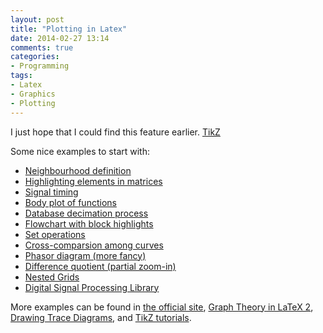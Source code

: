 ```yaml
---
layout: post
title: "Plotting in Latex"
date: 2014-02-27 13:14
comments: true
categories: 
- Programming
tags:
- Latex
- Graphics
- Plotting
---
```


I just hope that I could find this feature earlier. [TikZ](http://www.texample.net/tikz/)

Some nice examples to start with:

- [Neighbourhood definition](http://commons.wikimedia.org/wiki/File:Neighbourhood_definition2.svg)
- [Highlighting elements in matrices](http://www.texample.net/tikz/examples/highlighting-matrix/)
- [Signal timing](http://www.texample.net/tikz/examples/more-tikz-timing-examples/)
- [Body plot of functions](http://www.texample.net/tikz/examples/bode-plot/)
- [Database decimation process](http://www.texample.net/tikz/examples/database-decimation-process/)
- [Flowchart with block highlights](http://www.texample.net/tikz/examples/labs-schema/)
- [Set operations](http://www.texample.net/tikz/examples/set-operations-illustrated-with-venn-diagrams/)
- [Cross-comparsion among curves](http://www.texample.net/tikz/examples/credit-rationing/)
- [Phasor diagram (more fancy)](http://www.texample.net/tikz/examples/phasor-diagram/)
- [Difference quotient (partial zoom-in)](http://www.texample.net/tikz/examples/difference-quotient/)
- [Nested Grids](http://www.texample.net/tikz/examples/nested-grids-in-swan-and-wam-coupling/)
- [Digital Signal Processing Library](http://www.texample.net/tikz/examples/fir-filter/)

More examples can be found in [the official site](http://www.texample.net/tikz/examples/), [Graph Theory in LaTeX 2](http://graphtheoryinlatex.wordpress.com/), [Drawing Trace Diagrams](http://elishapeterson.wikidot.com/tikz:diagrams), and [TikZ tutorials](http://www.statistiker-wg.de/pgf/tutorials.htm).

